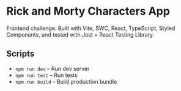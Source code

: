 # Rick and Morty Characters App

Frontend challenge. Built with Vite, SWC, React, TypeScript, Styled Components, and tested with Jest + React Testing Library.

## Scripts

- `npm run dev` – Run dev server
- `npm run test` – Run tests
- `npm run build` – Build production bundle
